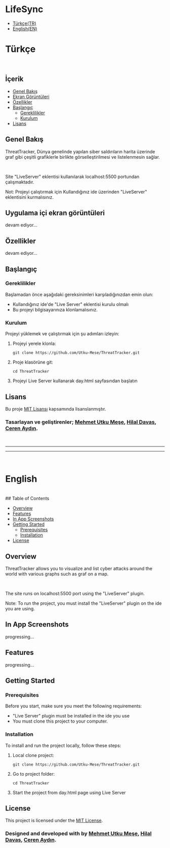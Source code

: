 # LifeSync

- [Türkçe(TR)](#türkçe)
- [English(EN)](#english)


# Türkçe
<br>

## İçerik

- [Genel Bakış](#genel-bakış)
- [Ekran Görüntüleri](#uygulama-içi-ekran-görüntüleri)
- [Özellikler](#özellikler)
- [Başlangıç](#başlangıç)
  - [Gereklilikler](#gereklilikler)
  - [Kurulum](#kurulum)
- [Lisans](#lisans)

## Genel Bakış

ThreatTracker, Dünya genelinde yapılan siber saldırıların harita üzerinde graf gibi çeşitli grafiklerle birlikte görselleştirilmesi ve listelenmesin sağlar.

<br>

Site "LiveServer" eklentisi kullanılarak localhost:5500 portundan çalışmaktadır.

Not: Projeyi çalıştırmak için Kullandığınız ide üzerinden "LiveServer" eklentisini kurmalısınız.

## Uygulama içi ekran görüntüleri

devam ediyor...

## Özellikler

devam ediyor...

## Başlangıç

### Gereklilikler

Başlamadan önce aşağıdaki gereksinimleri karşıladığınızdan emin olun:

- Kullandığınız ide'de "Live Server" eklentisi kurulu olmalı
- Bu projeyi bilgisayarınıza klonlamalısınız.

### Kurulum

Projeyi yüklemek ve çalıştırmak için şu adımları izleyin:

1. Projeyi yerele klonla:

   ```shell
   git clone https://github.com/Utku-Mese/ThreatTracker.git

2. Proje klasörüne git:

    ```shell
    cd ThreatTracker

3. Projeyi Live Server kullanarak day.html sayfasından başlatın
   
## Lisans

Bu proje [MIT Lisansı](/LICENSE) kapsamında lisanslanmıştır.

### Tasarlayan ve geliştirenler; [Mehmet Utku Meşe](https://www.linkedin.com/in/mehmet-utku-mese/), [Hilal Davas](https://www.linkedin.com/in/hilaldavas/?locale=tr_TR), [Ceren Aydın](https://www.linkedin.com/in/ceren-ayd%C4%B1n-538067234/).


<br>
<hr>
<hr>
<br>

# English
<br>
## Table of Contents

- [Overview](#overview)
- [Features](#features)
- [In App Screenshots](#in-app-screenshots)
- [Getting Started](#getting-started)
  - [Prerequisites](#prerequisites)
  - [Installation](#installation)
- [License](#license)

## Overview

ThreatTracker allows you to visualize and list cyber attacks around the world with various graphs such as graf on a map.

<br>

The site runs on localhost:5500 port using the "LiveServer" plugin.

Note: To run the project, you must install the "LiveServer" plugin on the ide you are using.

## In App Screenshots

progressing...

## Features

progressing...

## Getting Started

### Prerequisites

Before you start, make sure you meet the following requirements:

- "Live Server" plugin must be installed in the ide you use
- You must clone this project to your computer.

### Installation

To install and run the project locally, follow these steps:

1. Local clone project:

   ```shell
   git clone https://github.com/Utku-Mese/ThreatTracker.git

2. Go to project folder:

    ```shell
    cd ThreatTracker

3. Start the project from day.html page using Live Server

## License

This project is licensed under the [MIT License](/LICENSE).

### Designed and developed with by [Mehmet Utku Meşe](https://www.linkedin.com/in/mehmet-utku-mese/), [Hilal Davas](https://www.linkedin.com/in/hilaldavas/?locale=tr_TR), [Ceren Aydın](https://www.linkedin.com/in/ceren-ayd%C4%B1n-538067234/).


